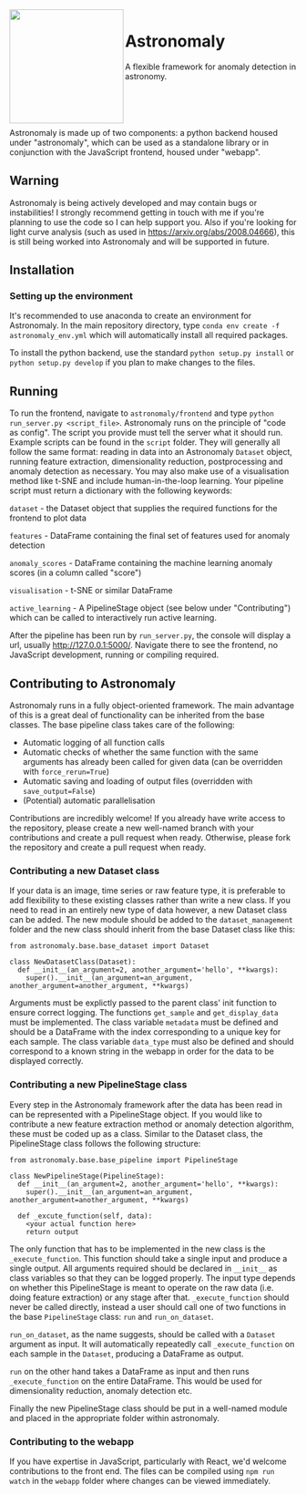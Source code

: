 <image src="Astronomaly_logo.png" width="200" align="left"/> 

# Astronomaly
A flexible framework for anomaly detection in astronomy.

<br>
<br>
<br>
<br>
Astronomaly is made up of two components: a python backend housed under "astronomaly", which can be used as a standalone library
or in conjunction with the JavaScript frontend, housed under "webapp".

## Warning

Astronomaly is being actively developed and may contain bugs or instabilities! I strongly recommend getting in touch with me if you're planning to use the code so I can help support you. Also if you're looking for light curve analysis (such as used in https://arxiv.org/abs/2008.04666), this is still being worked into Astronomaly and will be supported in future.

## Installation

### Setting up the environment

It's recommended to use anaconda to create an environment for Astronomaly. In the main repository directory, type `conda env create -f astronomaly_env.yml` which will automatically install all required packages. 

To install the python backend, use the standard `python setup.py install` or `python setup.py develop` if you plan to make
changes to the files. 



## Running

To run the frontend, navigate to `astronomaly/frontend` and type `python run_server.py <script_file>`. Astronomaly runs on the principle of "code as config". The script you provide must tell the server what it should run. Example scripts can be found in the `script` folder. They will generally all follow the same format: reading in data into an Astronomaly `Dataset` object, running feature extraction, dimensionality reduction, postprocessing and anomaly detection as necessary. You may also make use of a visualisation method like t-SNE and include human-in-the-loop learning. Your pipeline script must return a dictionary with the following keywords:<p>
`dataset` - the Dataset object that supplies the required functions for the frontend to plot data <p>
`features` - DataFrame containing the final set of features used for anomaly detection <p>
`anomaly_scores` - DataFrame containing the machine learning anomaly scores (in a column called "score") <p>
`visualisation` - t-SNE or similar DataFrame <p>
`active_learning` - A PipelineStage object (see below under "Contributing") which can be called to interactively run active learning.

After the pipeline has been run by `run_server.py`, the console will display a url, usually http://127.0.0.1:5000/. Navigate there to see the frontend, no JavaScript development, running or compiling required.

## Contributing to Astronomaly

Astronomaly runs in a fully object-oriented framework. The main advantage of this is a great deal of functionality can be inherited from the base classes. The base pipeline class takes care of the following:
- Automatic logging of all function calls
- Automatic checks of whether the same function with the same arguments has already been called for given data (can be overridden with `force_rerun=True`)
- Automatic saving and loading of output files (overridden with `save_output=False`) 
- (Potential) automatic parallelisation

Contributions are incredibly welcome! If you already have write access to the repository, please create a new well-named branch with your contributions and create a pull request when ready. Otherwise, please fork the repository and create a pull request when ready.

### Contributing a new Dataset class

If your data is an image, time series or raw feature type, it is preferable to add flexibility to these existing classes rather than write a new class. If you need to read in an entirely new type of data however, a new Dataset class can be added. The new module should be added to the `dataset_management` folder and the new class should inherit from the base Dataset class like this:

```
from astronomaly.base.base_dataset import Dataset

class NewDatasetClass(Dataset):
  def __init__(an_argument=2, another_argument='hello', **kwargs):
    super().__init__(an_argument=an_argument, another_argument=another_argument, **kwargs)
```
    
Arguments must be explictly passed to the parent class' init function to ensure correct logging. The functions `get_sample` and `get_display_data` must be implemented. The class variable `metadata` must be defined and should be a DataFrame with the index corresponding to a unique key for each sample. The class variable `data_type` must also be defined and should correspond to a known string in the webapp in order for the data to be displayed correctly.

### Contributing a new PipelineStage class

Every step in the Astronomaly framework after the data has been read in can be represented with a PipelineStage object. If you would like to contribute a new feature extraction method or anomaly detection algorithm, these must be coded up as a class. Similar to the Dataset class, the PipelineStage class follows the following structure:

```
from astronomaly.base.base_pipeline import PipelineStage

class NewPipelineStage(PipelineStage):
  def __init__(an_argument=2, another_argument='hello', **kwargs):
    super().__init__(an_argument=an_argument, another_argument=another_argument, **kwargs)
    
  def _excute_function(self, data):
    <your actual function here>
    return output
```

The only function that has to be implemented in the new class is the `_execute_function`. This function should take a single input and produce a single output. All arguments required should be declared in `__init__` as class variables so that they can be logged properly. The input type depends on whether this PipelineStage is meant to operate on the raw data (i.e. doing feature extraction) or any stage after that. `_execute_function` should never be called directly, instead a user should call one of two functions in the base `PipelineStage` class: `run` and `run_on_dataset`.

`run_on_dataset`, as the name suggests, should be called with a `Dataset` argument as input. It will automatically repeatedly call `_execute_function` on each sample in the `Dataset`, producing a DataFrame as output.

`run` on the other hand takes a DataFrame as input and then runs `_execute_function` on the entire DataFrame. This would be used for dimensionality reduction, anomaly detection etc.

Finally the new PipelineStage class should be put in a well-named module and placed in the appropriate folder within astronomaly.

### Contributing to the webapp

If you have expertise in JavaScript, particularly with React, we'd welcome contributions to the front end. The files can be compiled using `npm run watch` in the `webapp` folder where changes can be viewed immediately. 

